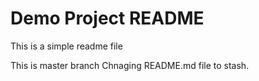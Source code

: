 # Demo Project README
This is a simple readme file

This is master branch
Chnaging README.md file to stash.